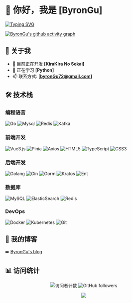 # 👋 你好，我是 [ByronGu]

[![Typing SVG](https://readme-typing-svg.demolab.com?font=Fira+Code&size=30&pause=1000&color=FBD26A&width=435&lines=%E3%81%84%E3%81%A4%E3%81%8B%E8%8A%B1%E6%9D%9F%E3%81%AB%E3%81%AA%E3%81%A3%E3%81%A6%E3%81%8A%E3%81%8F%E3%82%8C%E3%82%88)](https://git.io/typing-svg)



[![ByronGu's github activity graph](https://github-readme-activity-graph.vercel.app/graph?username=ByronGu-sama&theme=xcode)](https://github.com/ashutosh00710/github-readme-activity-graph)



## 🚀 关于我

- 🔭 目前正在开发 **[KiraKira No Sekai]**
- 🌱 正在学习 **[Python]**
- 📫 联系方式: **[byronGu72@gmail.com]**

## 🛠️ 技术栈

### 编程语言

![Go](https://img.shields.io/badge/Go-00ADD8?style=for-the-badge&logo=go&logoColor=white)
![Mysql](https://img.shields.io/badge/Mysql-3776AB?style=for-the-badge&logo=mysql&logoColor=white)
![Redis](https://img.shields.io/badge/Redis-F7DF1E?style=for-the-badge&logo=redis&logoColor=red)
![Kafka](https://img.shields.io/badge/Kafka-ED8B00?style=for-the-badge&logo=kafka&logoColor=white)

### 前端开发

![Vue3.js](https://img.shields.io/badge/Vue.js-35495E?style=for-the-badge&logo=vue.js&logoColor=4FC08D)
![Pinia](https://img.shields.io/badge/Pinia-1572B6?style=for-the-badge&logo=pinia&logoColor=white)
![Axios](https://img.shields.io/badge/Axios-1572B6?style=for-the-badge&logo=axios&logoColor=white)
![HTML5](https://img.shields.io/badge/HTML5-E34F26?style=for-the-badge&logo=html5&logoColor=white)
![TypeScript](https://img.shields.io/badge/TypeScript-007ACC?style=for-the-badge&logo=typescript&logoColor=white)
![CSS3](https://img.shields.io/badge/CSS3-1572B6?style=for-the-badge&logo=css&logoColor=white)

### 后端开发

![Golang](https://img.shields.io/badge/Golang-43853D?style=for-the-badge&logo=golang&logoColor=white)
![Gin](https://img.shields.io/badge/Gin-404D59?style=for-the-badge&logoColor=white)
![Gorm](https://img.shields.io/badge/Gorm-404D59?style=for-the-badge&logo=gorm&logoColor=white)
![Kratos](https://img.shields.io/badge/Kratos-092E20?style=for-the-badge&logo=Kratos&logoColor=white)
![Ent](https://img.shields.io/badge/Ent-000000?style=for-the-badge&logo=ent&logoColor=white)

### 数据库

![MySQL](https://img.shields.io/badge/MySQL-00000F?style=for-the-badge&logo=mysql&logoColor=white)
![ElasticSearch](https://img.shields.io/badge/Elasticsearch-ED8B00?style=for-the-badge&logo=elasticsearch&logoColor=white)
![Redis](https://img.shields.io/badge/Redis-DC382D?style=for-the-badge&logo=redis&logoColor=white)

### DevOps

![Docker](https://img.shields.io/badge/Docker-2496ED?style=for-the-badge&logo=docker&logoColor=white)
![Kubernetes](https://img.shields.io/badge/Kubernetes-326ce5.svg?&style=for-the-badge&logo=kubernetes&logoColor=white)
![Git](https://img.shields.io/badge/Git-F05032?style=for-the-badge&logo=git&logoColor=white)



## 📝 我的博客

➡️ [ByronGu's blog](https://blog.kirakira.top)



## 📊 访问统计

<div align="center">

![访问者计数](https://visitor-badge.laobi.icu/badge?page_id=ByronGu-sama.ByronGu-sama)
![GitHub followers](https://img.shields.io/github/followers/ByronGu-sama?label=Follow&style=social)

</div>





<div align="center">
  <img src="https://quotes-github-readme.vercel.app/api?type=horizontal&theme=tokyonight" />
</div>


<div align="center">
